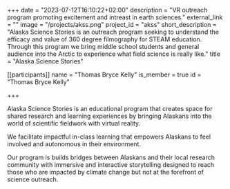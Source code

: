 +++
date = "2023-07-12T16:10:22+02:00"
description = "VR outreach program promoting excitement and intreast in earth sciences."
external_link = ""
image = "/projects/akss.png"
project_id = "akss"
short_description = "Alaska Science Stories is an outreach program seeking to understand the efficacy and value of 360 degree filmography for STEAM education. Through this program we bring middle school students and general audience into the Arctic to experience what field science is really like."
title = "Alaska Science Stories"

[[participants]]
    name = "Thomas Bryce Kelly"
    is_member = true
    id = "Thomas Bryce Kelly"

+++

Alaska Science Stories is an educational program that creates space for shared research and learning experiences by bringing Alaskans into the world of scientific fieldwork with virtual reality.

We facilitate impactful in-class learning that empowers Alaskans to feel involved and autonomous in their environment. 

Our program is builds bridges between Alaskans and their local research community with immersive and interactive storytelling designed to reach those who are impacted by climate change but not at the forefront of science outreach. 